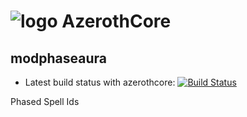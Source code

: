 # ![logo](https://cdn.discordapp.com/attachments/926123387040960544/926193642694139914/unknown.png) AzerothCore
## modphaseaura
- Latest build status with azerothcore: [![Build Status](https://github.com/azerothcore/mod-autobalance/workflows/core-build/badge.svg?branch=master&event=push)](https://github.com/azerothcore/mod-autobalance)


Phased Spell Ids
